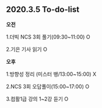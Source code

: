 ## 2020.3.5 To-do-list

**오전**

1.더빅 NCS 3회 풀기(09:30~11:00) O

2.기은 기사 읽기 O



**오후**

1.방향성 정리 (미스터 뱅/13:00~15:00) X

2.NCS 3회 오답풀이(15:00~17:00) O

3.컴활1급 강의 1~2강 듣기 O